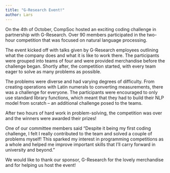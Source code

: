 ```yaml
---
title: "G-Research Event!"
author: Lars
---
```

On the 4th of October, CompSoc hosted an exciting coding challenge in partnership with G-Research. Over 90 members participated in the two-hour competition that was focused on natural language processing.

The event kicked off with talks given by G-Research employees outlining what the company does and what it is like to work there. The participants were grouped into teams of four and were provided merchandise before the challenge began. Shortly after, the competition started, with every team eager to solve as many problems as possible.

The problems were diverse and had varying degrees of difficulty. From creating operations with Latin numerals to converting measurements, there was a challenge for everyone. The participants were encouraged to only use standard library functions, which meant that they had to build their NLP model from scratch – an additional challenge posed to the teams.

After two hours of hard work in problem-solving, the competition was over and the winners were awarded their prizes!

One of our committee members said “Despite it being my first coding challenge, I felt I really contributed to the team and solved a couple of problems myself! This sparked my interest in programming competitions as a whole and helped me improve important skills that I’ll carry forward in university and beyond.”

We would like to thank our sponsor, G-Research for the lovely merchandise and for helping us host the event!
